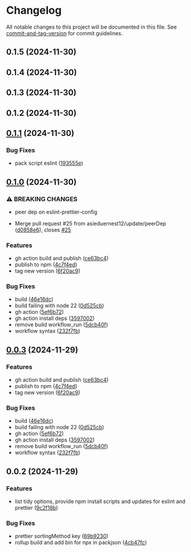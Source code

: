 # Changelog

All notable changes to this project will be documented in this file. See [commit-and-tag-version](https://github.com/absolute-version/commit-and-tag-version) for commit guidelines.

## 0.1.5 (2024-11-30)

## 0.1.4 (2024-11-30)

## 0.1.3 (2024-11-30)

## 0.1.2 (2024-11-30)

## [0.1.1](https://github.com/asieduernest12/tidy-imports/compare/v0.1.0...v0.1.1) (2024-11-30)


### Bug Fixes

* pack script eslint ([193555e](https://github.com/asieduernest12/tidy-imports/commit/193555e5c45babc89e629014971a29e53fec1a95))

## [0.1.0](https://github.com/asieduernest12/tidy-imports/compare/v0.0.2...v0.1.0) (2024-11-30)


### ⚠ BREAKING CHANGES

* peer dep on eslint-prettier-config

* Merge pull request #25 from asieduernest12/update/peerDep ([d0858e6](https://github.com/asieduernest12/tidy-imports/commit/d0858e6faefda4ad817d0e6efcb390ca933d0e49)), closes [#25](https://github.com/asieduernest12/tidy-imports/issues/25)


### Features

* gh action build and publish ([ce63bc4](https://github.com/asieduernest12/tidy-imports/commit/ce63bc48db441d374458f57cf1a01a631dc0da90))
* publish to npm ([4c7f4ed](https://github.com/asieduernest12/tidy-imports/commit/4c7f4edb8c50be77c558c13e47a51cbee5a3fc1a))
* tag new version ([6f20ac9](https://github.com/asieduernest12/tidy-imports/commit/6f20ac9f4684c931a04d9f08cf5e819c2abde14a))


### Bug Fixes

* build ([46e16dc](https://github.com/asieduernest12/tidy-imports/commit/46e16dc86913161ae2db9f6111eba56b639a093e))
* build failing with node 22 ([0d525cb](https://github.com/asieduernest12/tidy-imports/commit/0d525cb0171ff46cf4ff56256fa0d6ec8cc24672))
* gh action ([5ef6b72](https://github.com/asieduernest12/tidy-imports/commit/5ef6b72d48602f2a0e873b3305abd3846550252a))
* gh action install deps ([3597002](https://github.com/asieduernest12/tidy-imports/commit/3597002fc2a160ba399683812dcb6a5b6a46c894))
* remove build workflow_run ([5dcb40f](https://github.com/asieduernest12/tidy-imports/commit/5dcb40fda4d98a0f706eaaf2648b9047c5b8079e))
* workflow syntax ([232f7fb](https://github.com/asieduernest12/tidy-imports/commit/232f7fb0aa1c8625b3c2f0a02c00ef09bebf16cd))

## [0.0.3](https://github.com/asieduernest12/tidy-imports/compare/v0.0.2...v0.0.3) (2024-11-29)


### Features

* gh action build and publish ([ce63bc4](https://github.com/asieduernest12/tidy-imports/commit/ce63bc48db441d374458f57cf1a01a631dc0da90))
* publish to npm ([4c7f4ed](https://github.com/asieduernest12/tidy-imports/commit/4c7f4edb8c50be77c558c13e47a51cbee5a3fc1a))
* tag new version ([6f20ac9](https://github.com/asieduernest12/tidy-imports/commit/6f20ac9f4684c931a04d9f08cf5e819c2abde14a))


### Bug Fixes

* build ([46e16dc](https://github.com/asieduernest12/tidy-imports/commit/46e16dc86913161ae2db9f6111eba56b639a093e))
* build failing with node 22 ([0d525cb](https://github.com/asieduernest12/tidy-imports/commit/0d525cb0171ff46cf4ff56256fa0d6ec8cc24672))
* gh action ([5ef6b72](https://github.com/asieduernest12/tidy-imports/commit/5ef6b72d48602f2a0e873b3305abd3846550252a))
* gh action install deps ([3597002](https://github.com/asieduernest12/tidy-imports/commit/3597002fc2a160ba399683812dcb6a5b6a46c894))
* remove build workflow_run ([5dcb40f](https://github.com/asieduernest12/tidy-imports/commit/5dcb40fda4d98a0f706eaaf2648b9047c5b8079e))
* workflow syntax ([232f7fb](https://github.com/asieduernest12/tidy-imports/commit/232f7fb0aa1c8625b3c2f0a02c00ef09bebf16cd))

## 0.0.2 (2024-11-29)


### Features

* list tidy options, provide npm install scripts and updates for eslint and prettier ([9c2f18b](https://github.com/asieduernest12/tidy-imports/commit/9c2f18bfb56feeffa3021633efff821af9d7973c))


### Bug Fixes

* prettier sortingMethod key ([69b9230](https://github.com/asieduernest12/tidy-imports/commit/69b92301ee1f730cdf663667227ca8c75570c0fa))
* rollup build and add bin for npx in packjson ([4cb47fc](https://github.com/asieduernest12/tidy-imports/commit/4cb47fc1757806e90a163e3a22378fe9e6caacfa))
